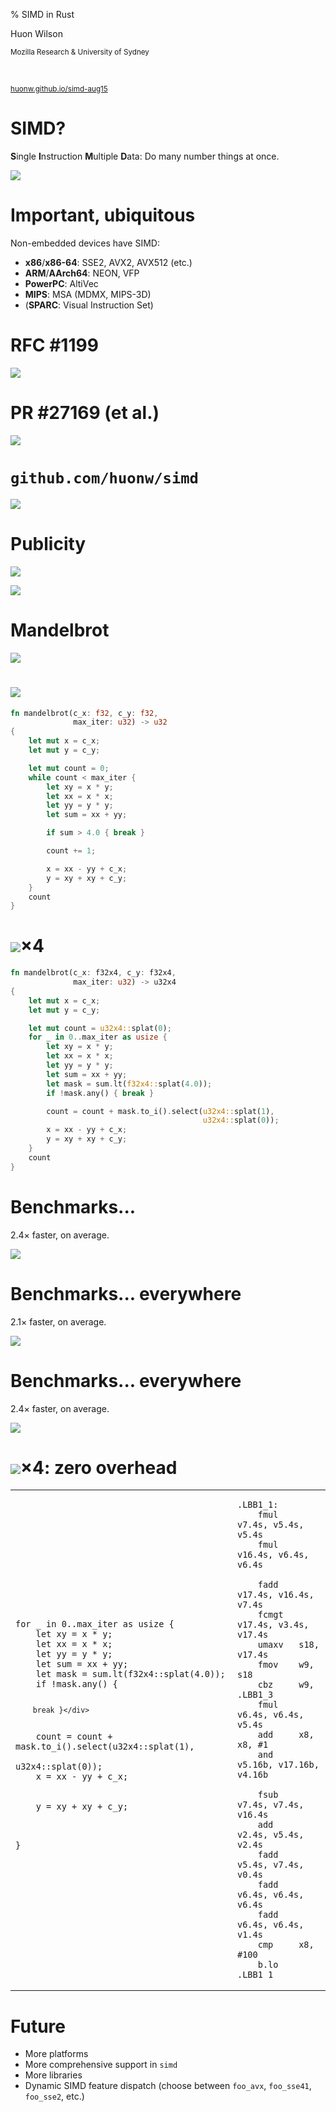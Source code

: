 % SIMD in Rust

Huon Wilson

<small>Mozilla Research & University of Sydney</small>

<br>

[<small>huonw.github.io/simd-aug15</small>](http://huonw.github.io/simd-aug15)

# SIMD?

**S**ingle **I**nstruction **M**ultiple **D**ata: Do many number
  things at once.

![](vector.png)

# Important, ubiquitous

Non-embedded devices have SIMD:

- **x86**/<strong>x86-64</strong>: SSE2, AVX2, AVX512 (etc.)
- **ARM**/<strong>AArch64</strong>: NEON, VFP
- **PowerPC**: AltiVec
- **MIPS**: MSA (MDMX, MIPS-3D)
- (**SPARC**: Visual Instruction Set)

# RFC #1199

[<img src="rfc.png" class="shadow"></img>](https://github.com/rust-lang/rfcs/pull/1199)

# PR #27169 (et al.)

[<img src="pr.png" class="shadow"></img>](https://github.com/rust-lang/rust/pull/27169)

# `github.com/huonw/simd`

[<img src="crate.png" class="shadow"></img>](https://github.com/huonw/simd)

# Publicity

[<img src="blog.png" class="shadow"></img>](http://huonw.github.io/blog/2015/08/simd-in-rust/)

<img src="ga.png" class="shadow"></img>

# Mandelbrot

![](mandel.png)

# <img src=mandel.png class='header-image'>

```rust
fn mandelbrot(c_x: f32, c_y: f32,
              max_iter: u32) -> u32
{
    let mut x = c_x;
    let mut y = c_y;

    let mut count = 0;
    while count < max_iter {
        let xy = x * y;
        let xx = x * x;
        let yy = y * y;
        let sum = xx + yy;

        if sum > 4.0 { break }

        count += 1;

        x = xx - yy + c_x;
        y = xy + xy + c_y;
    }
    count
}
```

# <img src=mandel.png class='header-image'>&times;4

```rust
fn mandelbrot(c_x: f32x4, c_y: f32x4,
              max_iter: u32) -> u32x4
{
    let mut x = c_x;
    let mut y = c_y;

    let mut count = u32x4::splat(0);
    for _ in 0..max_iter as usize {
        let xy = x * y;
        let xx = x * x;
        let yy = y * y;
        let sum = xx + yy;
        let mask = sum.lt(f32x4::splat(4.0));
        if !mask.any() { break }

        count = count + mask.to_i().select(u32x4::splat(1),
                                           u32x4::splat(0));
        x = xx - yy + c_x;
        y = xy + xy + c_y;
    }
    count
}
```


# Benchmarks...

2.4&times; faster, on average.

![](chart-x86-64.png)

# Benchmarks... everywhere

2.1&times; faster, on average.

![](chart-aarch64.png)

# Benchmarks... everywhere

2.4&times; faster, on average.

![](chart-arm.png)

# <img src=mandel.png class='header-image'>&times;4: zero overhead

<table class="compare">
<tbody>
<tr><td>
<pre><code>for _ in 0..max_iter as usize {
<div class="group-a">    let xy = x * y;
    let xx = x * x;
    let yy = y * y;</div><div class="group-b">    let sum = xx + yy;</div><div class="group-c">    let mask = sum.lt(f32x4::splat(4.0));</div><div class="group-d">    if !mask.any() {

        break }</div>

<div class="group-e">    count = count + mask.to_i().select(u32x4::splat(1),
                                       u32x4::splat(0));</div><div class="group-f">    x = xx - yy + c_x;</div>

<div class="group-f">    y = xy + xy + c_y;</div>

}</pre></code>
</td><td>
<pre><code>.LBB1_1:
<div class="group-a">    fmul    v7.4s, v5.4s, v5.4s
    fmul    v16.4s, v6.4s, v6.4s</div>
<div class="group-b">    fadd    v17.4s, v16.4s, v7.4s</div><div class="group-c">    fcmgt   v17.4s, v3.4s, v17.4s</div><div class="group-d">    umaxv   s18, v17.4s
    fmov    w9, s18
    cbz     w9, .LBB1_3</div><div class="group-a">    fmul    v6.4s, v6.4s, v5.4s</div>    add     x8, x8, #1
<div class="group-e">    and     v5.16b, v17.16b, v4.16b</div>
<div class="group-f">    fsub    v7.4s, v7.4s, v16.4s</div><div class="group-e">    add     v2.4s, v5.4s, v2.4s</div><div class="group-f">    fadd    v5.4s, v7.4s, v0.4s
    fadd    v6.4s, v6.4s, v6.4s
    fadd    v6.4s, v6.4s, v1.4s</div>    cmp     x8, #100
    b.lo    .LBB1_1</code></pre>
</td>
</tr>
<tbody>
</table>

# Future

- More platforms
- More comprehensive support in `simd`
- More libraries
- Dynamic SIMD feature dispatch (choose between `foo_avx`,
  `foo_sse41`, `foo_sse2`, etc.)
